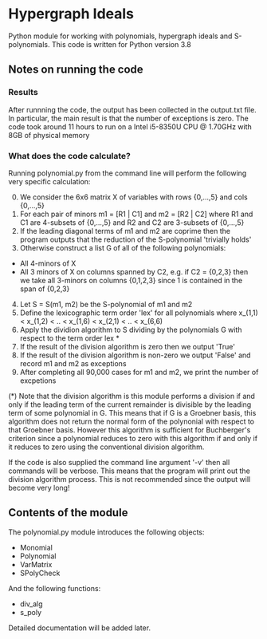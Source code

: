 # Hypergraph Ideals
Python module for working with polynomials, hypergraph ideals and S-polynomials.
This code is written for Python version 3.8


## Notes on running the code

### Results

After runnning the code, the output has been collected in the output.txt file.
In particular, the main result is that the number of exceptions is zero.
The code took around 11 hours to run on a Intel i5-8350U CPU @ 1.70GHz with 8GB of physical memory


### What does the code calculate?

Running polynomial.py from the command line will perform the following very specific calculation:

0) We consider the 6x6 matrix X of variables with rows {0,...,5} and cols {0,...,5}
1) For each pair of minors m1 = [R1 | C1] and m2 = [R2 | C2] where R1 and C1 are 4-subsets of {0,...,5} and R2 and C2 are 3-subsets of {0,...,5}
2) If the leading diagonal terms of m1 and m2 are coprime then the program outputs that the reduction of the S-polynomial 'trivially holds'
3) Otherwise construct a list G of all of the following polynomials:
- All 4-minors of X
- All 3 minors of X on columns spanned by C2, e.g. if C2 = {0,2,3} then we take all 3-minors on columns {0,1,2,3} since 1 is contained in the span of {0,2,3}
4) Let S = S(m1, m2) be the S-polynomial of m1 and m2
5) Define the lexicographic term order 'lex' for all polynomials where x_(1,1) < x_(1,2) < .. < x_(1,6) < x_(2,1) < .. < x_(6,6)
6) Apply the dividion algorithm to S dividing by the polynomials G with respect to the term order lex *
7) If the result of the division algorithm is zero then we output 'True'
8) If the result of the division algorithm is non-zero we output 'False' and record m1 and m2 as exceptions
9) After completing all 90,000 cases for m1 and m2, we print the number of excpetions

(*) Note that the division algorithm is this module performs a division if and only if the leading term of the current remainder is divisible by the leading term of some polynomial in G. This means that if G is a Groebner basis, this algorithm does not return the normal form of the polynonial with respect to that Groebner basis. However this algorithm is sufficient for Buchberger's criterion since a polynomial reduces to zero with this algorithm if and only if it reduces to zero using the conventional division algorithm.

If the code is also supplied the command line argument '-v' then all commands will be verbose. This means that the program will print out the division algorithm process. This is not recommended since the output will become very long!

## Contents of the module

The polynomial.py module introduces the following objects:
- Monomial
- Polynomial
- VarMatrix
- SPolyCheck

And the following functions:
- div_alg
- s_poly

Detailed documentation will be added later.



